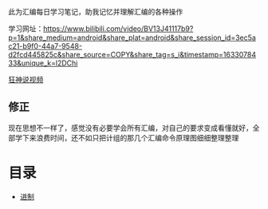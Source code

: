 此为汇编每日学习笔记，助我记忆并理解汇编的各种操作  


学习网址：https://www.bilibili.com/video/BV13J41117b9?p=1&share_medium=android&share_plat=android&share_session_id=3ec5ac21-b9f0-44a7-9548-d2fcd445825c&share_source=COPY&share_tag=s_i&timestamp=1633078433&unique_k=l2DChi  

[狂神说视频](https://www.bilibili.com/video/BV1ni4y1G7B9?p=3&spm_id_from=pageDriver)

## 修正

现在思想不一样了，感觉没有必要学会所有汇编，对自己的要求变成看懂就好，全部学下来浪费时间，还不如只把计组的那几个汇编命令原理图细细整理整理

# 目录

* [进制]()
